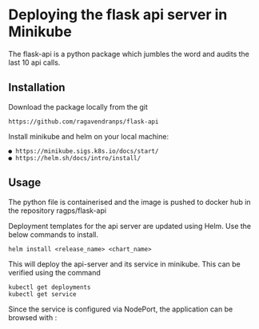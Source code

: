 # Deploying the flask api server in Minikube

The flask-api is a python package which jumbles the word and audits the last 10 api calls.

## Installation

Download the package locally from the git

```
https://github.com/ragavendranps/flask-api
```
Install minikube and helm on your local machine:
```
● https://minikube.sigs.k8s.io/docs/start/
● https://helm.sh/docs/intro/install/
```

## Usage

The python file is containerised and the image is pushed to docker hub in the repository ragps/flask-api 

Deployment templates for the api server are updated using Helm. Use the below commands to install.

``` 
helm install <release_name> <chart_name> 
```

This will deploy the api-server and its service in minikube. This can be verified using the command 

```
kubectl get deployments
kubectl get service
```
Since the service is configured via NodePort, the application can be browsed with <nodeip>:<nodeport>

